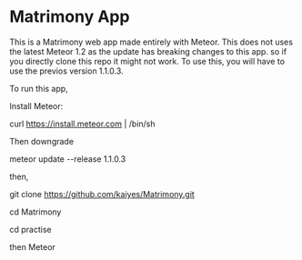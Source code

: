 # Matrimony App

This is a Matrimony web app made entirely with Meteor. This does not uses the latest Meteor 1.2 as the update has breaking changes to this app. so if you directly clone this repo it might not work. To use this, you will have to use the previos version 1.1.0.3. 

To run this app, 

Install Meteor:

curl https://install.meteor.com | /bin/sh


Then downgrade

meteor update --release 1.1.0.3

then, 

git clone https://github.com/kaiyes/Matrimony.git

cd Matrimony

cd practise

then Meteor



